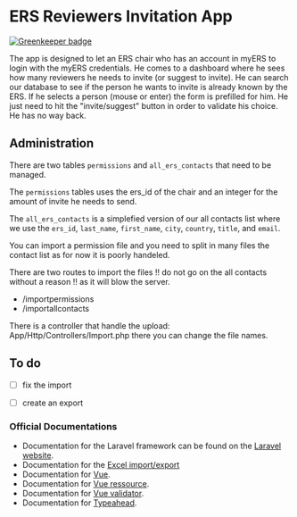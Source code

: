 # ERS Reviewers Invitation App

[![Greenkeeper badge](https://badges.greenkeeper.io/EuropeanRespiratorySociety/inviteReviewers.svg?token=d6c513df7abaff1b7d9f022dc8c29130c493335b2fdb1014522040b9deb47595&ts=1520715430138)](https://greenkeeper.io/)

The app is designed to let an ERS chair who has an account in myERS to login with the myERS credentials. He comes to a dashboard where he sees how many reviewers he needs to invite (or suggest to invite). He can search our database to see if the person he wants to invite is already known by the ERS. If he selects a person (mouse or enter) the form is prefilled for him. He just need to hit the "invite/suggest" button in order to validate his choice. He has no way back. 

## Administration

There are two tables `permissions` and `all_ers_contacts` that need to be managed. 

The `permissions` tables uses the ers_id of the chair and an integer for the amount of invite he needs to send. 

The `all_ers_contacts` is a simplefied version of our all contacts list where we use the `ers_id`, `last_name`, `first_name`, `city`, `country`, `title`, and `email`.

You can import a permission file and you need to split in many files the contact list as for now it is poorly handeled.

There are two routes to import the files !! do not go on the all contacts without a reason !! as it will blow the server. 

* /importpermissions
* /importallcontacts

There is a controller that handle the upload: App/Http/Controllers/Import.php there you can change the file names.

## To do

- [ ] fix the import
- [ ] create an export


### Official Documentations

* Documentation for the Laravel framework can be found on the [Laravel website](http://laravel.com/docs).
* Documentation for the [Excel import/export](www.maatwebsite.nl/laravel-excel/)
* Documentation for [Vue](http://vuejs.org/guide/).
* Documentation for [Vue ressource](https://github.com/vuejs/vue-resource).
* Documentation for [Vue validator](https://github.com/vuejs/vue-validator).
* Documentation for [Typeahead](https://github.com/twitter/typeahead.js).

